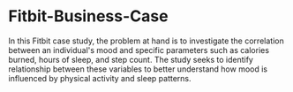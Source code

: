 # Fitbit-Business-Case
In this Fitbit case study, the problem at hand is to investigate the correlation between an individual's mood and specific parameters such as calories burned, hours of sleep, and step count. The study seeks to identify  relationship between these variables to better understand how mood is influenced by physical activity and sleep patterns.
